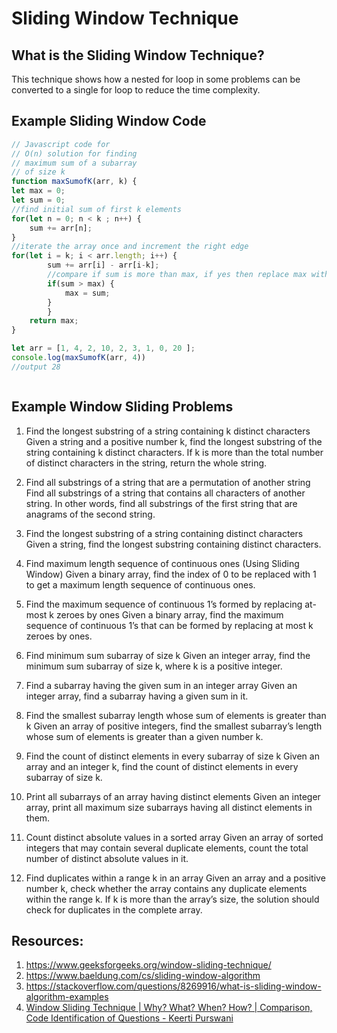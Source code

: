 # Sliding Window Technique

## What is the Sliding Window Technique?

This technique shows how a nested for loop in some problems can be converted to a single for loop to reduce the time complexity.

## Example Sliding Window Code

```javascript
// Javascript code for
// O(n) solution for finding
// maximum sum of a subarray
// of size k
function maxSumofK(arr, k) {
let max = 0;
let sum = 0;
//find initial sum of first k elements
for(let n = 0; n < k ; n++) {
	sum += arr[n];	
}
//iterate the array once and increment the right edge
for(let i = k; i < arr.length; i++) {	
		sum += arr[i] - arr[i-k];
		//compare if sum is more than max, if yes then replace max with new sum value
		if(sum > max) {
			max = sum;
		}
		}
	return max;
}

let arr = [1, 4, 2, 10, 2, 3, 1, 0, 20 ];
console.log(maxSumofK(arr, 4))
//output 28



```

## Example Window Sliding Problems

1. Find the longest substring of a string containing k distinct characters
Given a string and a positive number k, find the longest substring of the string containing k distinct characters. If k is more than the total number of distinct characters in the string, return the whole string.

2. Find all substrings of a string that are a permutation of another string
Find all substrings of a string that contains all characters of another string. In other words, find all substrings of the first string that are anagrams of the second string.

3. Find the longest substring of a string containing distinct characters
Given a string, find the longest substring containing distinct characters.

4. Find maximum length sequence of continuous ones (Using Sliding Window)
Given a binary array, find the index of 0 to be replaced with 1 to get a maximum length sequence of continuous ones.

5. Find the maximum sequence of continuous 1’s formed by replacing at-most k zeroes by ones
Given a binary array, find the maximum sequence of continuous 1’s that can be formed by replacing at most k zeroes by ones.

6. Find minimum sum subarray of size k
Given an integer array, find the minimum sum subarray of size k, where k is a positive integer.

7. Find a subarray having the given sum in an integer array
Given an integer array, find a subarray having a given sum in it.

8. Find the smallest subarray length whose sum of elements is greater than k
Given an array of positive integers, find the smallest subarray’s length whose sum of elements is greater than a given number k.

9. Find the count of distinct elements in every subarray of size k
Given an array and an integer k, find the count of distinct elements in every subarray of size k.

10. Print all subarrays of an array having distinct elements
Given an integer array, print all maximum size subarrays having all distinct elements in them.

11. Count distinct absolute values in a sorted array
Given an array of sorted integers that may contain several duplicate elements, count the total number of distinct absolute values in it.

12. Find duplicates within a range k in an array
Given an array and a positive number k, check whether the array contains any duplicate elements within the range k. If k is more than the array’s size, the solution should check for duplicates in the complete array.


## Resources:
 1. https://www.geeksforgeeks.org/window-sliding-technique/
 2. https://www.baeldung.com/cs/sliding-window-algorithm
 3. https://stackoverflow.com/questions/8269916/what-is-sliding-window-algorithm-examples
 4. [Window Sliding Technique | Why? What? When? How? | Comparison, Code Identification of Questions - Keerti Purswani](https://www.youtube.com/watch?v=SaI2PHJNNVU) 